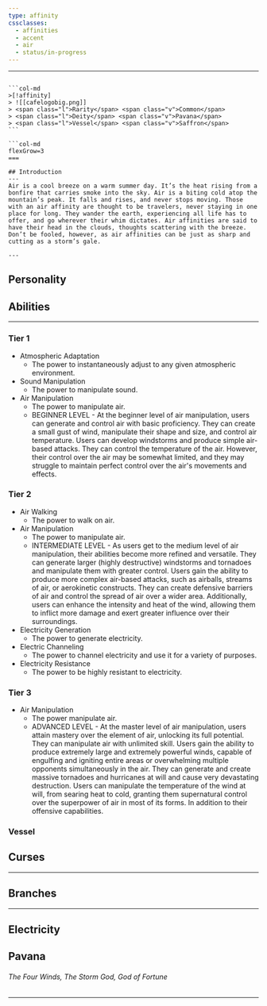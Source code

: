 ```yaml
---
type: affinity
cssclasses:
  - affinities
  - accent
  - air
  - status/in-progress
---
```


---

````col

```col-md
>[!affinity]
> ![[cafelogobig.png]]
> <span class="l">Rarity</span> <span class="v">Common</span> 
> <span class="l">Deity</span> <span class="v">Pavana</span>
> <span class="l">Vessel</span> <span class="v">Saffron</span>
```

```col-md
flexGrow=3
===

## Introduction
---
Air is a cool breeze on a warm summer day. It’s the heat rising from a bonfire that carries smoke into the sky. Air is a biting cold atop the mountain’s peak. It falls and rises, and never stops moving. Those with an air affinity are thought to be travelers, never staying in one place for long. They wander the earth, experiencing all life has to offer, and go wherever their whim dictates. Air affinities are said to have their head in the clouds, thoughts scattering with the breeze. Don’t be fooled, however, as air affinities can be just as sharp and cutting as a storm’s gale. 

---
````

## Personality

## Abilities 
---

### Tier 1
- Atmospheric Adaptation
	- The power to instantaneously adjust to any given atmospheric environment. 
- Sound Manipulation
	- The power to manipulate sound. 
- Air Manipulation
	- The power to manipulate air.
	-  BEGINNER LEVEL - At the beginner level of air manipulation, users can generate and control air with basic proficiency. They can create a small gust of wind, manipulate their shape and size, and control air temperature. Users can develop windstorms and produce simple air-based attacks. They can control the temperature of the air. However, their control over the air may be somewhat limited, and they may struggle to maintain perfect control over the air's movements and effects.  

### Tier 2
- Air Walking
	- The power to walk on air.
- Air Manipulation
	- The power to manipulate air.
	- INTERMEDIATE LEVEL - As users get to the medium level of air manipulation, their abilities become more refined and versatile. They can generate larger (highly destructive) windstorms and tornadoes and manipulate them with greater control. Users gain the ability to produce more complex air-based attacks, such as airballs, streams of air, or aerokinetic constructs. They can create defensive barriers of air and control the spread of air over a wider area. Additionally, users can enhance the intensity and heat of the wind, allowing them to inflict more damage and exert greater influence over their surroundings. 
- Electricity Generation
	- The power to generate electricity.
- Electric Channeling
	- The power to channel electricity and use it for a variety of purposes. 
- Electricity Resistance
	- The power to be highly resistant to electricity. 

### Tier 3
- Air Manipulation
	- The power manipulate air.
	- ADVANCED LEVEL - At the master level of air manipulation, users attain mastery over the element of air, unlocking its full potential. They can manipulate air with unlimited skill. Users gain the ability to produce extremely large and extremely powerful winds, capable of engulfing and igniting entire areas or overwhelming multiple opponents simultaneously in the air. They can generate and create massive tornadoes and hurricanes at will and cause very devastating destruction. Users can manipulate the temperature of the wind at will, from searing heat to cold, granting them supernatural control over the superpower of air in most of its forms. In addition to their offensive capabilities. 

### Vessel


## Curses
---

## Branches
---
Electricity
- 
## Pavana
######  The Four Winds, The Storm God, God of Fortune
----
